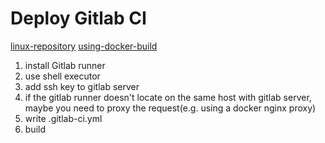 Deploy Gitlab CI
================

[linux-repository](https://docs.gitlab.com/runner/install/linux-repository.html)
[using-docker-build](https://docs.gitlab.com/ce/ci/docker/using_docker_build.html)


1. install Gitlab runner
2. use shell executor
3. add ssh key to gitlab server
4. if the gitlab runner doesn't locate on the same host with gitlab server, maybe you need to proxy the request(e.g. using a docker nginx proxy)
5. write .gitlab-ci.yml
6. build


